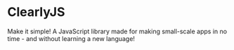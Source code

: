 # ClearlyJS
Make it simple! A JavaScript library made for making small-scale apps in no time - and without learning a new language!
